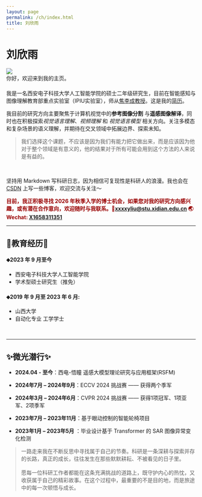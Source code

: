 ```yaml
---
layout: page
permalink: /ch/index.html
title: 刘欣雨
---
```


# 刘欣雨

<img src="https://xxxxyliu.github.io/images/xinyu.jpg" class="floatpic"> 

<div style="margin-bottom: 20px;">你好，欢迎来到我的主页。</div>

我是一名西安电子科技大学人工智能学院的硕士二年级研究生，目前在智能感知与图像理解教育部重点实验室（IPIU实验室），师从[焦李成教授](https://www.xidian.edu.cn/)。这是我的[简历](https://xxxxyliu.github.io/file/250413-cv-1.pdf)。
<br>

我目前的研究方向主要聚焦于计算机视觉中的**参考图像分割** 与**遥感图像解译**，同时也在积极探索*视觉语言理解*、*视频理解* 和 *视觉语言模型* 相关方向。关注多模态和复杂场景的语义理解，并期待在交叉领域中拓展边界、探索未知。
<br>

>我们选择这个课题，不应该是因为我们有能力把它做出来，而是应该因为他对于整个领域是有意义的，他的结果对于所有可能会用到这个方法的人来说是有益的。
<br>

坚持用 Markdown 写科研日志，因为相信可复现性是科研人的浪漫。我也会在 [CSDN](https://blog.csdn.net/weixin_45863274) 上写一些博客，欢迎交流与关注～ <br>

**<font color="#990000">目前，我正积极寻找 2026 年秋季入学的博士机会，如果您对我的研究方向感兴趣，或有潜在合作意向，欢迎随时与我联系。📧xxxxyliu@stu.xidian.edu.cn  🌏Wechat:  <a href="https://xxxxyliu.github.io/images/WeChat.jpg">X1658311351</a>  </font>**

---
## 📖教育经历📖

#### ⬥**2023 年 9 月至今**
- 西安电子科技大学人工智能学院  
- 学术型硕士研究生（推免）<br>

#### ⬥**2019 年 9 月至 2023 年 6 月**:
- 山西大学 
- 自动化专业 工学学士
<br>

---

## ✨微光潜行✨

- **2024.04 - 至今**：西电-悟瞳 遥感大模型理论研究与应用框架(RSFM)

- **2024年7月 – 2024年9月**：ECCV 2024 挑战赛 —— 获得两个季军

- **2024年3月 – 2024年6月**：CVPR 2024 挑战赛 —— 获得1项冠军、1项亚军、2项季军

- **2023年7月 – 2023年11月**：基于眼动控制的智能轮椅项目

- **2023年1月 – 2023年5月** ：毕业设计基于 Transformer 的 SAR 图像异常变化检测

>一路走来我在不断反思中寻找属于自己的节奏。科研是一条深耕与探索并存的长路，真正的成长，往往发生在那些默默耕耘、不被看见的日子里。<br><br> 愿每一位科研工作者都能在这条充满挑战的道路上，既守护内心的热忱，又收获属于自己的精彩故事。在这个过程中，最重要的不是目的地，而是旅途中的每一次顿悟与成长。<br>

<!-- 
## News and Updates(Some Keywords)

- **June 2024**：Very excited to be selected as [KDD UC Scholar](https://kdd2024.kdd.org/undergraduate-consortium/). See you in Spain!
- **May 2024：**My bachelor thesis won the Annual Best Thesis Award (Top 1/300).
- **April 2024：**Our work *BLEGuard* has been accepted to [MobiSys 2024](https://www.sigmobile.org/mobisys/2024/) as a poster paper. See you in Japan!
- **March 2024：**Very excited to get a MPhil offer from Engineering department at Cambridge University!
- **Dec 2023：**Very excited to be selected as [AAAI UC Scholar](https://aaai.org/aaai-conference/undergraduate-consortium-program/). See you in Canada!
- **Jun 2022：**Started research programme at [Cambridge AI Group](https://www.cl.cam.ac.uk/research/ai/), advised by Prof. Pietro Liò. -->



